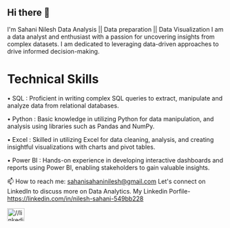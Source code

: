 ## Hi there 👋 
I'm Sahani Nilesh Data Analysis || Data preparation || Data Visualization I am a data analyst and enthusiast with a passion for uncovering insights from complex datasets. I am dedicated to leveraging data-driven approaches to drive informed decision-making.

# Technical Skills
• SQL : Proficient in writing complex SQL queries to extract, manipulate and analyze data from relational databases.

• Python : Basic knowledge in utilizing Python for data manipulation, and analysis using libraries such as Pandas and NumPy.

• Excel : Skilled in utilizing Excel for data cleaning, analysis, and creating insightful visualizations with charts and pivot tables.

• Power BI : Hands-on experience in developing interactive dashboards and reports using Power BI, enabling stakeholders to gain valuable insights.

📫 How to reach me: sahanisahaninilesh@gmail.com Let's connect on LinkedIn to discuss more on Data Analytics. My Linkedin Porfile-https://linkedin.com/in/nilesh-sahani-549bb228

<p align="left">
<a href="https://linkedin.com/in///linkedin.com/in/nilesh-sahani-549bb228a" target="blank"><img align="center" src="https://raw.githubusercontent.com/rahuldkjain/github-profile-readme-generator/master/src/images/icons/Social/linked-in-alt.svg" alt="//linkedin.com/in/nilesh-sahani-549bb228a" height="30" width="40" /></a>
</p>
